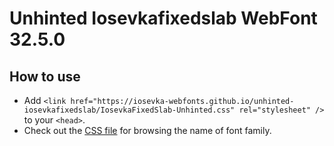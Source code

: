 # Unhinted Iosevkafixedslab WebFont 32.5.0

## How to use

- Add `<link href="https://iosevka-webfonts.github.io/unhinted-iosevkafixedslab/IosevkaFixedSlab-Unhinted.css" rel="stylesheet" />` to your `<head>`.
- Check out the [CSS file](./IosevkaFixedSlab-Unhinted.css) for browsing the name of font family.
